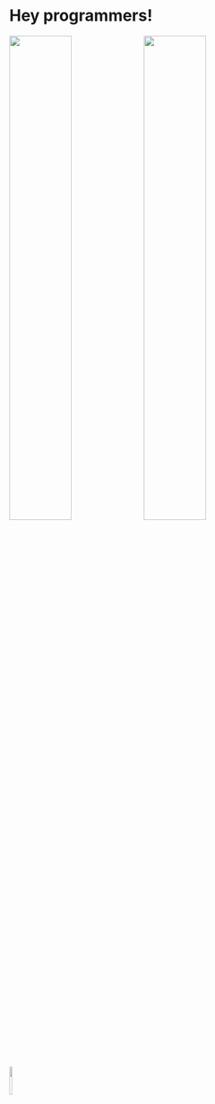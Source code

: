 # Hey programmers!

<img align='left' width='47%' src='https://github-readme-stats.vercel.app/api?username=0rakib0&show_icons=true&theme=radical'/>
<img align='left' width='47%' src='https://github-readme-stats.vercel.app/api/top-langs/?username=0rakib0&layout=compact'/>



<img align='left' width='10%' height='50px' src='https://img.shields.io/badge/react-%2320232a.svg?style=for-the-badge&logo=react&logoColor=%2361DAFB'/>


